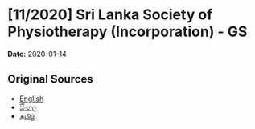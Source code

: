 # [11/2020] Sri Lanka Society of Physiotherapy (Incorporation) - GS

**Date:** 2020-01-14

## Original Sources

- [English](https://documents.gov.lk/view/bills/2020/1/11-2020_E.pdf)
- [සිංහල](https://documents.gov.lk/view/bills/2020/1/11-2020_S.pdf)
- [தமிழ்](https://documents.gov.lk/view/bills/2020/1/11-2020_T.pdf)
